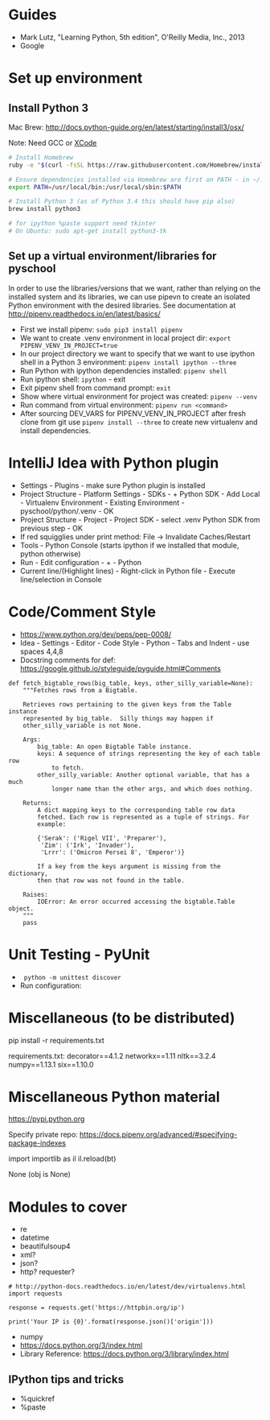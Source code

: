 # Guides
* Mark Lutz, "Learning Python, 5th edition", O'Reilly Media, Inc., 2013
* Google

# Set up environment

## Install Python 3
Mac Brew: http://docs.python-guide.org/en/latest/starting/install3/osx/

Note: Need GCC or [XCode](https://developer.apple.com/xcode/)

```bash
# Install Homebrew
ruby -e "$(curl -fsSL https://raw.githubusercontent.com/Homebrew/install/master/install)"

# Ensure dependencies installed via Homebrew are first on PATH - in ~/.profile
export PATH=/usr/local/bin:/usr/local/sbin:$PATH

# Install Python 3 (as of Python 3.4 this should have pip also)
brew install python3

# for ipython %paste support need tkinter
# On Ubuntu: sudo apt-get install python3-tk
```
## Set up a virtual environment/libraries for pyschool
In order to use the libraries/versions that we want, rather than relying on the
installed system and its libraries, we can use pipevn to create an
isolated Python environment with the desired libraries.
See documentation at http://pipenv.readthedocs.io/en/latest/basics/

* First we install pipenv: `sudo pip3 install pipenv`
* We want to create .venv environment in local project dir: `export PIPENV_VENV_IN_PROJECT=true`
* In our project directory we want to specify that we want to use ipython shell in a Python 3 environment: `pipenv install ipython --three`
* Run Python with ipython dependencies installed: `pipenv shell`
* Run ipython shell: `ipython` - exit
* Exit pipenv shell from command prompt: `exit`
* Show where virtual environment for project was created: `pipenv --venv`
* Run command from virtual environment: `pipenv run <command>`
* After sourcing DEV_VARS for PIPENV_VENV_IN_PROJECT after fresh clone from git use `pipenv install --three` to create new virtualenv and install dependencies.

# IntelliJ Idea with Python plugin
* Settings - Plugins - make sure Python plugin is installed
* Project Structure - Platform Settings - SDKs - + Python SDK - Add Local - Virtualenv Environment - Existing Environment - pyschool/python/.venv - OK
* Project Structure - Project - Project SDK - select .venv Python SDK from previous step - OK
* If red squigglies under print method: File -> Invalidate Caches/Restart
* Tools - Python Console (starts ipython if we installed that module, python otherwise)
* Run - Edit configuration - + - Python
* Current line/(Highlight lines) - Right-click in Python file - Execute line/selection in Console

# Code/Comment Style
* https://www.python.org/dev/peps/pep-0008/
* Idea - Settings - Editor - Code Style - Python - Tabs and Indent - use spaces 4,4,8
* Docstring comments for def: https://google.github.io/styleguide/pyguide.html#Comments

```
def fetch_bigtable_rows(big_table, keys, other_silly_variable=None):
    """Fetches rows from a Bigtable.

    Retrieves rows pertaining to the given keys from the Table instance
    represented by big_table.  Silly things may happen if
    other_silly_variable is not None.

    Args:
        big_table: An open Bigtable Table instance.
        keys: A sequence of strings representing the key of each table row
            to fetch.
        other_silly_variable: Another optional variable, that has a much
            longer name than the other args, and which does nothing.

    Returns:
        A dict mapping keys to the corresponding table row data
        fetched. Each row is represented as a tuple of strings. For
        example:

        {'Serak': ('Rigel VII', 'Preparer'),
         'Zim': ('Irk', 'Invader'),
         'Lrrr': ('Omicron Persei 8', 'Emperor')}

        If a key from the keys argument is missing from the dictionary,
        then that row was not found in the table.

    Raises:
        IOError: An error occurred accessing the bigtable.Table object.
    """
    pass
```

# Unit Testing - PyUnit
* ` python -m unittest discover`
* Run configuration: 
# Miscellaneous (to be distributed)
pip install -r requirements.txt

requirements.txt:
decorator==4.1.2
networkx==1.11
nltk==3.2.4
numpy==1.13.1
six==1.10.0

# Miscellaneous Python material
https://pypi.python.org

Specify private repo: https://docs.pipenv.org/advanced/#specifying-package-indexes

import importlib as il
il.reload(bt)

None (obj is None)

# Modules to cover
* re
* datetime
* beautifulsoup4
* xml?
* json?
* http? requester?

```
# http://python-docs.readthedocs.io/en/latest/dev/virtualenvs.html
import requests

response = requests.get('https://httpbin.org/ip')

print('Your IP is {0}'.format(response.json()['origin']))
```
* numpy
* https://docs.python.org/3/index.html
* Library Reference: https://docs.python.org/3/library/index.html

## IPython tips and tricks
* %quickref
* %paste
